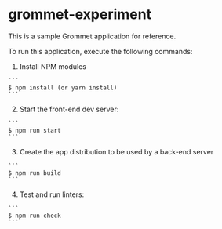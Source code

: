 # grommet-experiment

This is a sample Grommet application for reference.

To run this application, execute the following commands:

  1. Install NPM modules

    ```
    $ npm install (or yarn install)
    ```

  2. Start the front-end dev server:

    ```
    $ npm run start
    ```

  3. Create the app distribution to be used by a back-end server

    ```
    $ npm run build
    ```

  4. Test and run linters:

    ```
    $ npm run check
    ```
